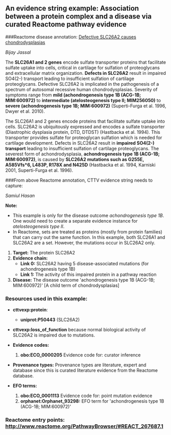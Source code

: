 

## An evidence string example: Association between a protein complex and a disease via curated Reactome pathway evidence

###Reactome disease annotation: [Defective SLC26A2 causes chondrodysplasias](http://www.reactome.org/PathwayBrowser/#REACT_267687.1)

*Bijay Jassal*

The **SLC26A1 and 2 genes** encode sulfate transporter proteins that facilitate sulfate uptake into cells, critical in cartilage for sulfation of proteoglycans and extracellular matrix organization. **Defects in SLC26A2** result in impaired SO4(2-) transport leading to insufficient sulfation of cartilage proteoglycans. Defective SLC26A2 is implicated in the pathogenesis of a spectrum of autosomal recessive human chondrodysplasias. Severity of symptoms range from **mild (achondrogenesis type 1B (ACG-1B; MIM:600972)** to **intermediate (atelosteogenesis type II; MIM256050)** to **severe (achondrogenesis type 1B; MIM:600972)** (Superti-Furga et al. 1996, Dwyer et al. 2010).

The SLC26A1 and 2 genes encode proteins that facilitate sulfate uptake into cells. SLC26A2 is ubiquitously expressed and encodes a sulfate transporter (Diastrophic dysplasia protein, DTD, DTDST) (Hastbacka et al. 1994). This transporter provides sulfate for proteoglycan sulfation which is needed for cartilage development. Defects in SLC26A2 result in **impaired SO4(2-) transport** leading to insufficient sulfation of cartilage proteoglycans. The severest form of achondrodysplasia, **achondrogenesis type 1B (ACG-1B; MIM:600972)**, is caused by **SLC26A2 mutations such as G255E, A585Vfs*6, L483P, R178X and N425D** (Hastbacka et al. 1994, Karniski 2001, Superti-Furga et al. 1996).

###From above Reactome annotation, CTTV evidence string needs to capture:

*Samiul Hasan*

**Note:**
- This example is only for the disease outcome *achondrogenesis type 1B*. One would need to create a separate evidence instance for *atelosteogenesis type II*.
- In Reactome, sets are treated as proteins (mostly from protein families) that can carry out the same function. In this example, both SLC26A1 and SLC26A2 are a set. However, the mutations occur in SLC26A2 only.


1. **Target:** The protein SLC26A2
3. **Evidence chain:**
	- **Link 0:** SLC26A2 having 5 disease-associated mutations (for achondrogenesis type 1B)
	- **Link 1:** The activity of this impaired protein in a pathway reaction
4. **Disease:** The disease outcome 'achondrogenesis type 1B (ACG-1B; MIM:600972)' [A child term of chondrodysplasias]

### Resources used in this example:

- **cttvexp:protein**:
	- 	**uniprot:P50443** (SLC26A2)

- **cttvexp:loss_of_function** because normal biological activity of SLC26A2 is impaired due to mutations.

- **Evidence codes:**
	1. **obo:ECO_0000205** Evidence code for: curator inference


- **Provenance types:** Provenance types are literature, expert and database since this is curated literature evidence from the Reactome database.

- **EFO terms:**
	1. **obo:ECO_0001113** Evidence code for: point mutation evidence
	2. **orphanet:Orphanet_93298:** EFO term for 'achondrogenesis type 1B (ACG-1B; MIM:600972)'

### Reactome entry points: http://www.reactome.org/PathwayBrowser/#REACT_267687.1
